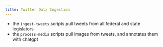 ```yaml
---
title: Twitter Data Ingestion
---
```


- the `ingest-tweets` scripts pull tweets from all federal and state legislators
- the `process-media` scripts pull images from tweets, and annotates them with chatgpt



